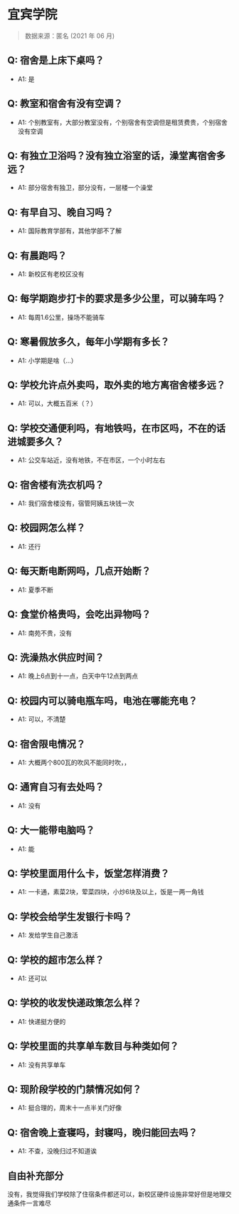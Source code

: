 # 宜宾学院

> 数据来源：匿名 (2021 年 06 月)

## Q: 宿舍是上床下桌吗？

- A1: 是

## Q: 教室和宿舍有没有空调？

- A1: 个别教室有，大部分教室没有，个别宿舍有空调但是租赁费贵，个别宿舍没有空调

## Q: 有独立卫浴吗？没有独立浴室的话，澡堂离宿舍多远？

- A1: 部分宿舍有独卫，部分没有，一层楼一个澡堂

## Q: 有早自习、晚自习吗？

- A1: 国际教育学部有，其他学部不了解

## Q: 有晨跑吗？

- A1: 新校区有老校区没有

## Q: 每学期跑步打卡的要求是多少公里，可以骑车吗？

- A1: 每周1.6公里，操场不能骑车

## Q: 寒暑假放多久，每年小学期有多长？

- A1: 小学期是啥（…）

## Q: 学校允许点外卖吗，取外卖的地方离宿舍楼多远？

- A1: 可以，大概五百米（？）

## Q: 学校交通便利吗，有地铁吗，在市区吗，不在的话进城要多久？

- A1: 公交车站近，没有地铁，不在市区，一个小时左右

## Q: 宿舍楼有洗衣机吗？

- A1: 我们宿舍楼没有，宿管阿姨五块钱一次

## Q: 校园网怎么样？

- A1: 还行

## Q: 每天断电断网吗，几点开始断？

- A1: 夏季不断

## Q: 食堂价格贵吗，会吃出异物吗？

- A1: 南苑不贵，没有

## Q: 洗澡热水供应时间？

- A1: 晚上6点到十一点，白天中午12点到两点

## Q: 校园内可以骑电瓶车吗，电池在哪能充电？

- A1: 可以，不清楚

## Q: 宿舍限电情况？

- A1: 大概两个800瓦的吹风不能同时吹，，

## Q: 通宵自习有去处吗？

- A1: 没有

## Q: 大一能带电脑吗？

- A1: 能

## Q: 学校里面用什么卡，饭堂怎样消费？

- A1: 一卡通，素菜2块，荤菜四块，小炒6块及以上，饭是一两一角钱

## Q: 学校会给学生发银行卡吗？

- A1: 发给学生自己激活

## Q: 学校的超市怎么样？

- A1: 还可以

## Q: 学校的收发快递政策怎么样？

- A1: 快递挺方便的

## Q: 学校里面的共享单车数目与种类如何？

- A1: 没有共享单车

## Q: 现阶段学校的门禁情况如何？

- A1: 挺合理的，周末十一点半关门好像

## Q: 宿舍晚上查寝吗，封寝吗，晚归能回去吗？

- A1: 不查，没晚归过不知道诶

## 自由补充部分

没有，我觉得我们学校除了住宿条件都还可以，新校区硬件设施非常好但是地理交通条件一言难尽